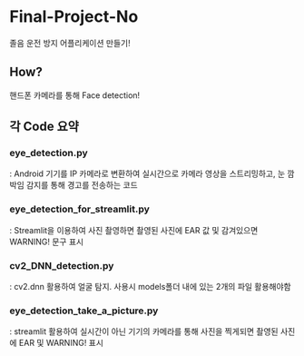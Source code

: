 # Final-Project-No
졸음 운전 방지 어플리케이션 만들기!

## How?
핸드폰 카메라를 통해 Face detection!

## 각 Code 요약
### eye_detection.py  
: Android 기기를 IP 카메라로 변환하여 실시간으로 카메라 영상을 스트리밍하고, 눈 깜박임 감지를 통해 경고를 전송하는 코드
### eye_detection_for_streamlit.py  
: Streamlit을 이용하여 사진 촬영하면 촬영된 사진에 EAR 값 및 감겨있으면 WARNING! 문구 표시  
### cv2_DNN_detection.py  
: cv2.dnn 활용하여 얼굴 탐지. 사용시 models폴더 내에 있는 2개의 파일 활용해야함  
### eye_detection_take_a_picture.py   
: streamlit 활용하여 실시간이 아닌 기기의 카메라를 통해 사진을 찍게되면 촬영된 사진에 EAR 및 WARNING! 표시 
